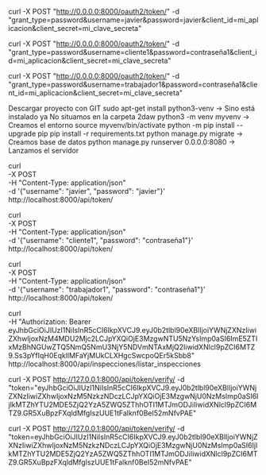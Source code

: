 curl -X POST "http://0.0.0.0:8000/oauth2/token/" -d "grant_type=password&username=javier&password=javier&client_id=mi_aplicacion&client_secret=mi_clave_secreta"

curl -X POST "http://0.0.0.0:8000/oauth2/token/" -d "grant_type=password&username=cliente1&password=contraseña1&client_id=mi_aplicacion&client_secret=mi_clave_secreta"

curl -X POST "http://0.0.0.0:8000/oauth2/token/" -d "grant_type=password&username=trabajador1&password=contraseña1&client_id=mi_aplicacion&client_secret=mi_clave_secreta"

Descargar proyecto con GIT
sudo apt-get install python3-venv  -> Sino está instalado ya
No situamos en la carpeta 2daw
python3 -m venv myvenv -> Creamos el entorno
source myvenv/bin/activate
python -m pip install --upgrade pip
pip install -r requirements.txt
python manage.py migrate -> Creamos base de datos
python manage.py runserver 0.0.0.0:8080 -> Lanzamos el servidor

curl \
  -X POST \
  -H "Content-Type: application/json" \
  -d '{"username": "javier", "password": "javier"}' \
  http://localhost:8000/api/token/

curl \
  -X POST \
  -H "Content-Type: application/json" \
  -d '{"username": "cliente1", "password": "contraseña1"}' \
  http://localhost:8000/api/token/

curl \
-X POST \
-H "Content-Type: application/json" \
-d '{"username": "trabajador1", "password": "contraseña1"}' \
http://localhost:8000/api/token/

curl \
  -H "Authorization: Bearer eyJhbGciOiJIUzI1NiIsInR5cCI6IkpXVCJ9.eyJ0b2tlbl90eXBlIjoiYWNjZXNzIiwiZXhwIjoxNzM4MDU2Mjc2LCJpYXQiOjE3MzgwNTU5NzYsImp0aSI6ImE5ZTIxMzBhNGUwZTQ5NmQ5NmU3NjY5NDVmNTAxMjQ2IiwidXNlcl9pZCI6MTZ9.Ss3pYfIqH0EqkllMFaYjMUkCLXHgcSwcpoQEr5kSbb8" \
  http://localhost:8000/api/inspecciones/listar_inspecciones

curl -X POST http://127.0.0.1:8000/api/token/verify/ -d "token="eyJhbGciOiJIUzI1NiIsInR5cCI6IkpXVCJ9.eyJ0b2tlbl90eXBlIjoiYWNjZXNzIiwiZXhwIjoxNzM5NzkzNDczLCJpYXQiOjE3MzgwNjU0NzMsImp0aSI6IjlkMTZhYTU2MDE5ZjQ2YzA5ZWQ5ZThhOTI1MTJmODJiIiwidXNlcl9pZCI6MTZ9.GR5XuBpzFXqldMfgIszUUE1tFalknf0BeI52mNfvPAE"

curl -X POST http://127.0.0.1:8000/api/token/verify/ -d "token=eyJhbGciOiJIUzI1NiIsInR5cCI6IkpXVCJ9.eyJ0b2tlbl90eXBlIjoiYWNjZXNzIiwiZXhwIjoxNzM5NzkzNDczLCJpYXQiOjE3MzgwNjU0NzMsImp0aSI6IjlkMTZhYTU2MDE5ZjQ2YzA5ZWQ5ZThhOTI1MTJmODJiIiwidXNlcl9pZCI6MTZ9.GR5XuBpzFXqldMfgIszUUE1tFalknf0BeI52mNfvPAE"


